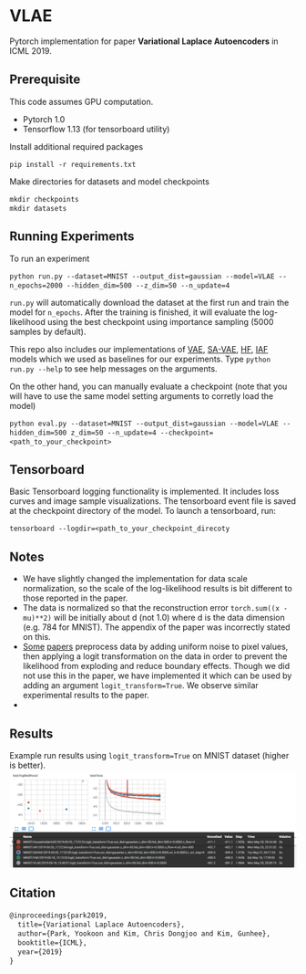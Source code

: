 # VLAE
Pytorch implementation for paper **Variational Laplace Autoencoders** in ICML 2019.

## Prerequisite
This code assumes GPU computation.
- Pytorch 1.0 
- Tensorflow 1.13 (for tensorboard utility)

Install additional required packages
```
pip install -r requirements.txt
```

Make directories for datasets and model checkpoints
```
mkdir checkpoints
mkdir datasets
```

## Running Experiments
To run an experiment
```
python run.py --dataset=MNIST --output_dist=gaussian --model=VLAE --n_epochs=2000 --hidden_dim=500 --z_dim=50 --n_update=4
```
`run.py` will automatically download the dataset at the first run and train the model for `n_epochs`. After the training is finished, it will evaluate the log-likelihood using the best checkpoint using importance sampling (5000 samples by default). 

This repo also includes our implementations of [VAE](https://arxiv.org/abs/1312.6114), [SA-VAE](https://arxiv.org/abs/1802.02550), [HF](https://arxiv.org/abs/1611.09630), [IAF](https://arxiv.org/abs/1606.04934) models which we used as baselines for our experiments. 
Type `python run.py --help` to see help messages on the arguments.

On the other hand, you can manually evaluate a checkpoint (note that you will have to use the same model setting arguments to corretly load the model)
```
python eval.py --dataset=MNIST --output_dist=gaussian --model=VLAE --hidden_dim=500 z_dim=50 --n_update=4 --checkpoint=<path_to_your_checkpoint>
```

## Tensorboard 
Basic Tensorboard logging functionality is implemented. It includes loss curves and image sample visualizations. The tensorboard event file is saved at the checkpoint directory of the model. 
To launch a tensorboard, run:
```
tensorboard --logdir=<path_to_your_checkpoint_direcoty
```

## Notes
- We have slightly changed the implementation for data scale normalization, so the scale of the log-likelihood results is bit different to those reported in the paper.
- The data is normalized so that the reconstruction error `torch.sum((x - mu)**2)` will be initially about d (not 1.0) where d is the data dimension (e.g. 784 for MNIST). The appendix of the paper was incorrectly stated on this. 
- [Some](https://arxiv.org/abs/1605.08803) [papers](https://arxiv.org/abs/1705.07057) preprocess data by adding uniform noise to pixel values, then applying a logit transformation on the data in order to prevent the likelihood from exploding and reduce boundary effects. Though we did not use this in the paper, we have implemented it which can be used by adding an argument `logit_transform=True`. We observe similar experimental results to the paper.
- 

## Results
Example run results using `logit_transform=True` on MNIST dataset (higher is better).
![alt text](misc/vlae_results.png)

## Citation
```
@inproceedings{park2019,
  title={Variational Laplace Autoencoders},
  author={Park, Yookoon and Kim, Chris Dongjoo and Kim, Gunhee},
  booktitle={ICML},
  year={2019}
}
```
